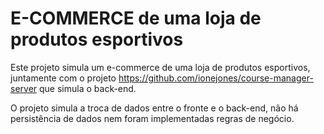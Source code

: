 #  E-COMMERCE de uma loja de produtos esportivos

Este projeto simula um e-commerce de uma loja de produtos esportivos, juntamente com o projeto https://github.com/ionejones/course-manager-server que simula o back-end.

O projeto simula a troca de dados entre o fronte e o back-end, não há persistência de dados nem foram implementadas regras de negócio.


